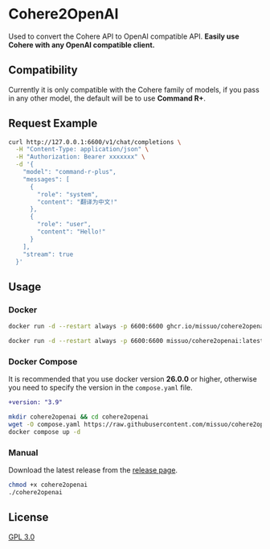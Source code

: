 # Cohere2OpenAI
Used to convert the Cohere API to OpenAI compatible API. **Easily use Cohere with any OpenAI compatible client.**

## Compatibility
Currently it is only compatible with the Cohere family of models, if you pass in any other model, the default will be to use **Command R+**. 

## Request Example
```bash
curl http://127.0.0.1:6600/v1/chat/completions \
  -H "Content-Type: application/json" \
  -H "Authorization: Bearer xxxxxxx" \
  -d '{
    "model": "command-r-plus",
    "messages": [
      {
        "role": "system",
        "content": "翻译为中文!"
      },
      {
        "role": "user",
        "content": "Hello!"
      }
    ],
    "stream": true
  }'
```


## Usage
### Docker

```bash
docker run -d --restart always -p 6600:6600 ghcr.io/missuo/cohere2openai:latest
```

```bash
docker run -d --restart always -p 6600:6600 missuo/cohere2openai:latest
```

### Docker Compose
It is recommended that you use docker version **26.0.0** or higher, otherwise you need to specify the version in the `compose.yaml` file.
```diff
+version: "3.9"
```

```bash
mkdir cohere2openai && cd cohere2openai
wget -O compose.yaml https://raw.githubusercontent.com/missuo/cohere2openai/main/compose.yaml
docker compose up -d
```

### Manual

Download the latest release from the [release page](https://github.com/missuo/cohere2openai/releases).

```bash
chmod +x cohere2openai
./cohere2openai
```

## License
[GPL 3.0](https://github.com/missuo/cohere2openai/blob/main/LICENSE)
